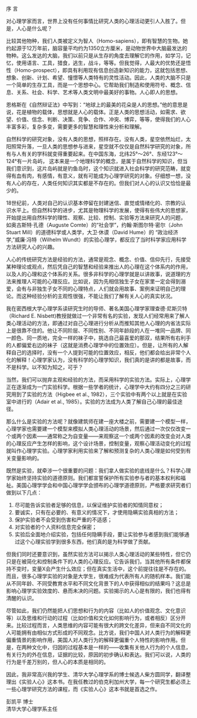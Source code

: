 序  言对心理学家而言，世界上没有任何事情比研究人类的心理活动更引人入胜了。但是，人心是什么呢？比较其他物种，我们人类被定义为智人（Homo-sapiens），即有智慧的生物。她约起源于12万年前，脑容量平均约为1350立方厘米，是动物世界中大脑最发达的物种。这么发达的大脑，我们以前只是从生存的角度去理解它的作用，如学习，记忆，使用语言、工具，猎食，逃生，战斗，等等。但我觉得，人最大的优势还是悟性（Homo-prospect），即具有利用现有信息创造新知识的能力，这就包括思想、想象、创新、计划、希望、憧憬等人类特有的灵性活动。因此，人类的大脑不只是一个简单的生存工具，而是一个思想中心。它帮助我们制造和使用符号、概念、信息、关系、社会、科学、艺术等人类文明中最美好的事物。人心即人的思想。恩格斯在《自然辩证法》中写到：“地球上的最美的花朵是人的思想。”他的意思是说，花是植物的载体，思想就是人心的载体。正是人类的思想活动，如需求、欲望、价值、信念、判断、决策、竞争、合作、冲突、博弈，等等，使得我们的人心丰富多彩，复杂多变，需要更多的智慧和理性来分析和理解。自然科学的研究对象，没有人类的思想，照样存在。没有人类，星空依然灿烂，太阳照常升落，一旦人类的思想参与进来，星空就不仅仅是自然科学研究的对象，所有与人有关的学科就变得重要起来。在中国东海，北纬25°～26°、东经123°～124°有一片岛屿， 这本来是一个地理科学的概念，是属于自然科学的知识，但当我们意识到，这片岛屿就是钓鱼岛时，这个知识就进入社会科学的研究范畴，就变得有血有肉，有感情，有意义，就有可能成为心理学研究的对象。仔细想一想，没有人心的存在，人类任何知识其实都是不存在的。但我们对人心的认识又恰恰是最少的。18世纪前，人类对自己的认识基本停留在封建迷信、直觉或情绪化的、宗教的认识水平上。但自然科学的进步，尤其是物理科学的发展，使得有些伟大的思想家，开始提出用自然科学的理性、观察、比较、控制、实验等方法来研究人的问题， 如奥古斯特·孔德（Auguste Comte）的“社会学”，约翰·斯图尔特·密尔（John Stuart Mill）的道德科学或人类学，大卫·休谟（David Hume）的 “政治经济学,”威廉·冯特（Wilhelm Wundt）的实验心理学，都反应了当时科学家应用科学方法研究人心的兴趣。人心的传统研究方法是经验的方法，通常是观念、概念、价值、信仰先行，先接受某种理论或观点，然后凭自己的智慧和经验来推出人的心理在这个体系内的作用，以及人的心理和这个体系的关系。很多非科学的心理学就是以讲故事，说道理的方法来推理人可能的心理反应。比如说，因为先相信独生子女在家里一定会得到溺爱，会有与非独生子女不同的心理特点，人们就会用故事、案例来证明自己的理论。而这种经验分析的主观性很强，不能让我们了解有关人心的真实状况。我在密西根大学心理学系读研究生时的导师、著名美国心理学家理查德·尼斯贝特（Richard E. Nisbett)教授就做过一个非常有名的实验，发现人们经常用来了解人类心理活动的方法，即通过对自己心理进行分析从而推知其他人心理的内省法实际上是很靠不住的。他让不同阶层、不同性别、不同年龄段的人在一堆同一品牌、同一颜色、同一质地，完全一样的袜子中，挑选自己最喜爱的那双，结果所有右利手的人都偏爱右边的袜子（这就是消费心理学中的位置效应）。但是，让所有的人解释自己的选择时，没有一个人提到可能的位置效应，相反，他们都会给出非常个人化的解释！心理学家认为，没有科学的心理学知识，我们真的是讲的都是故事，而不是科学。以不知为知之，可乎？当然，我们可以抛弃主观和经验的方法，而采用科学的实验方法。实际上，心理学正在逐渐成为一门实验科学。根据一些学者的统计，心理学中大约有四分之三的研究用到了实验的方法（Higbee et al., 1982），三个实验中有两个以上就是在实验室中进行的（Adair et al., 1985）。实验的方法成为人类了解自己心理的最佳途径。	那么什么是实验的方法呢？就像建筑师在建一座大楼之前，需要建一个模型一样，心理学家也需要建一个模型来模拟人类心理活动的场景，然后通过一次仅仅改变一个或两个因素――通常称之为自变量――来观察这一个或两个因素的改变会对人类的心理反应产生怎样的影响，这个设计场景，控制变量，观察心理活动变化的过程就叫作心理学实验。心理学家利用实验来了解和预测复杂的人类心理是如何受到有关变量影响的。既然是实验，就牵涉一个很重要的问题：我们拿人做实验的底线是什么？科学心理学家始终坚持实验的道德原则。我们都宣誓保护所有实验参与者的基本权利和福祉。美国心理学学会和中国心理学学会颁布的心理学道德原则，严格要求研究者们做到以下几点：1. 尽可能告诉实验者足够的信息，以保证维护实验者的知情同意权；2. 要诚实，只有在必要的、有意义的情况下，才使用隐瞒实验真相的方法； 3. 保护实验者不会受到伤害和严重的不适感；4. 对实验者的个人资料信息完全保密；5. 实验后全面地介绍实验，包括任何隐瞒手段，要让实验参与者感到我们能够通过这个心理实验学到很多东西，他们真的是为科学做了贡献。但我们同时还要意识到，虽然实验方法可以揭示人类心理活动的某些特性，但它仍只是在被简化和控制条件下的人类的心理反应。它告诉我们，当其他所有条件都保持不变时，变量X会产生什么效应；但在真实生活中，这个前提往往是不存在的。而且，很多心理学实验的对象是大学生，很难成为代表所有人的随机样本。我们能从不同年龄、不同受教育水平和不同文化背景下的人中获得相似的结果吗？这总是影响心理学实验效度的、悬而未决的问题。实验揭示的人心是有限的，我们也得有清醒的认识。尽管如此，我们仍然能把人们思想和行为的内容（比如人的价值观念、文化意识等）以及思维和行动的过程（比如价值和文化如何影响行为，或者相反）区分开来。比较过程而言，人类思维的内容可能有很大的跨文化差异，但来自不同文化的人可能拥有由相似方式形成的不同观念。比方说，我们中国人对人类行为的解释更偏重情景的影响作用，美国人对人类行为的解释更偏重个人特性的影响作用。但是，在两种文化中，归因的过程基本是一样的――收集有关他人行为的个人信息，有关行为的外在信息，证据的比较，原因的初步确认和表达。我们可以说，人类的行为是千差万别的，但人心的本质是相同的。因此，我非常高兴我的学生、清华大学心理学系的博士候选人柴方圆同学，翻译整理出《实验人心》这本书。在我任教过的伯克利加州大学，每一个研究生都必须上一些心理学研究方法的课程，而《实验人心》这本书就是首选之作。彭凯平 博士      清华大学心理学系主任       